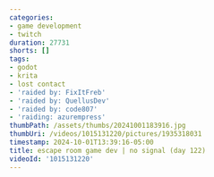 ```yaml
---
categories:
- game development
- twitch
duration: 27731
shorts: []
tags:
- godot
- krita
- lost contact
- 'raided by: FixItFreb'
- 'raided by: QuellusDev'
- 'raided by: code807'
- 'raiding: azurempress'
thumbPath: /assets/thumbs/20241001183916.jpg
thumbUri: /videos/1015131220/pictures/1935318031
timestamp: 2024-10-01T13:39:16-05:00
title: escape room game dev | no signal (day 122)
videoId: '1015131220'
---
```


